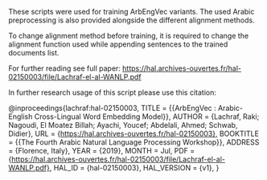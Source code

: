 These scripts were used for training ArbEngVec variants. The used Arabic preprocessing is also provided alongside the different alignment methods. 

To change alignment method before training, it is required to change the alignment function used while appending sentences to the trained documents list. 

For further reading see full paper: https://hal.archives-ouvertes.fr/hal-02150003/file/Lachraf-el-al-WANLP.pdf


In further research usage of this script please use this citation:


@inproceedings{lachraf:hal-02150003,
  TITLE = {{ArbEngVec : Arabic-English Cross-Lingual Word Embedding Model}},
  AUTHOR = {Lachraf, Raki; Nagoudi, El Moatez Billah; Ayachi, Youcef; Abdelali, Ahmed; Schwab, Didier},
  URL = {https://hal.archives-ouvertes.fr/hal-02150003},
  BOOKTITLE = {{The Fourth Arabic Natural Language Processing Workshop}},
  ADDRESS = {Florence, Italy},
  YEAR = {2019},
  MONTH = Jul,
  PDF = {https://hal.archives-ouvertes.fr/hal-02150003/file/Lachraf-el-al-WANLP.pdf},
  HAL_ID = {hal-02150003},
  HAL_VERSION = {v1},
}
